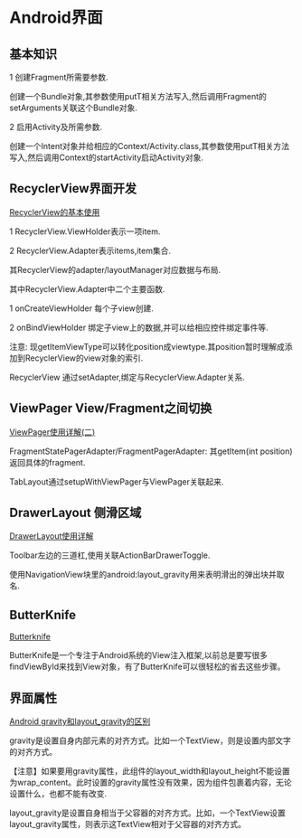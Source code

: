 # Android界面

## 基本知识

1 创建Fragment所需要参数.

创建一个Bundle对象,其参数使用putT相关方法写入,然后调用Fragment的setArguments关联这个Bundle对象.

2 启用Activity及所需参数.

创建一个Intent对象并给相应的Context/Activity.class,其参数使用putT相关方法写入,然后调用Context的startActivity启动Activity对象.

## RecyclerView界面开发

[RecyclerView的基本使用](https://www.jianshu.com/p/7a7d9301b2f1)

1 RecyclerView.ViewHolder表示一项item.

2 RecyclerView.Adapter表示items,item集合.

其RecyclerView的adapter/layoutManager对应数据与布局.

其中RecyclerView.Adapter中二个主要函数.

1 onCreateViewHolder 每个子view创建.

2 onBindViewHolder 绑定子view上的数据,并可以给相应控件绑定事件等.

注意: 现getItemViewType可以转化position成viewtype.其position暂时理解成添加到RecyclerView的view对象的索引.

RecyclerView 通过setAdapter,绑定与RecyclerView.Adapter关系.

## ViewPager View/Fragment之间切换

[ViewPager使用详解(二)](https://www.jianshu.com/p/d86e31dcc97b)

FragmentStatePagerAdapter/FragmentPagerAdapter: 其getItem(int position)返回具体的fragment.

TabLayout通过setupWithViewPager与ViewPager关联起来.

## DrawerLayout 侧滑区域

[DrawerLayout使用详解](https://blog.csdn.net/yechaoa/article/details/91452474)

Toolbar左边的三道杠,使用关联ActionBarDrawerToggle.

使用NavigationView块里的android:layout_gravity用来表明滑出的弹出块并取名.

## ButterKnife

[Butterknife](https://www.jianshu.com/p/ac6ee4760385)

ButterKnife是一个专注于Android系统的View注入框架,以前总是要写很多findViewById来找到View对象，有了ButterKnife可以很轻松的省去这些步骤。

## 界面属性

[Android gravity和layout_gravity的区别](https://www.cnblogs.com/xqz0618/p/gravity.html)

gravity是设置自身内部元素的对齐方式。比如一个TextView，则是设置内部文字的对齐方式。

【注意】如果要用gravity属性，此组件的layout_width和layout_height不能设置为wrap_content。此时设置的gravity属性没有效果，因为组件包裹着内容，无论设置什么，也都不能有改变.

layout_gravity是设置自身相当于父容器的对齐方式。比如，一个TextView设置layout_gravity属性，则表示这TextView相对于父容器的对齐方式。
